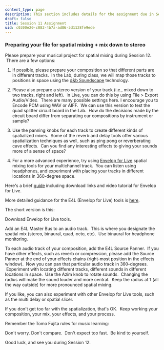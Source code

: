 ```yaml
---
content_type: page
description: This section includes details for the assignment due in Session 11.
draft: false
title: Session 11 Assignment
uid: c0300e20-c083-4b7a-ad86-5d1128fe9ede
---
```

### Preparing your file for spatial mixing + mix down to stereo

Please prepare your musical project for spatial mixing during Session 12.  There are a few options:

1) If possible, please prepare your composition so that different parts are in different tracks.  In the Lab, during class, we will map those tracks to positions in space using the [d&b Soundscape](https://www.dbsoundscape.com/global/en/) technology.  

2) Please also prepare a stereo version of your track (i.e., mixed down to two tracks, right and left).  In Live, you can do this by using File > Export Audio/Video.  There are many possible settings here. I encourage you to Encode PCM using WAV or AIFF.  We can use this version to test the quad splitter circuit board in the Lab.  How do the decisions made by the circuit board differ from separating our compositions by instrument or sample?  

3) Use the panning knobs for each track to create different kinds of spatialized mixes.  Some of the reverb and delay tools offer various spatialization techniques as well, such as ping pong or reverberating cave effects.  Can you find any interesting effects to giving your sounds more of a sense of space? 

4) For a more advanced experience, try using [Envelop for Live](https://envelop.us/page/tools) spatial mixing tools for your multichannel track.  You can listen using headphones, and experiment with placing your tracks in different locations in 360-degree space. 

Here's a brief [guide](https://github.com/EnvelopSound/EnvelopForLive) including download links and video tutorial for Envelop for Live.

More detailed guidance for the E4L (Envelop for Live) tools is [here](https://github.com/EnvelopSound/EnvelopForLive/wiki).

The short version is this:  

Download Envelop for Live tools.

Add an E4L Master Bus to an audio track.  This is where you designate the spatial mix (stereo, binaural, quad, octo, etc).  Use binaural for headphone monitoring.

To each audio track of your composition, add the E4L Source Panner.  If you have other effects, such as reverb or compression, please add the Source Panner at the end of your effects chains (right-most position in the effects window).  Now you can pan that particular audio track in 360-degrees.  Experiment with locating different tracks, different sounds in different locations in space.  Use the Azim knob to rotate sounds.  Changing the radius will make the sound louder and more central.  Keep the radius at 1 (all the way outside) for more pronounced spatial mixing.  

If you like, you can also experiment with other Envelop for Live tools, such as the multi delay or spatial slicer.  

If you don't get too far with the spatialization, that's OK.  Keep working your composition, your mix, your effects, and your process.

Remember the Tomo Fujita rules for music learning:

Don't worry. Don't compare.  Don't expect too fast.  Be kind to yourself.  

Good luck, and see you during Session 12.